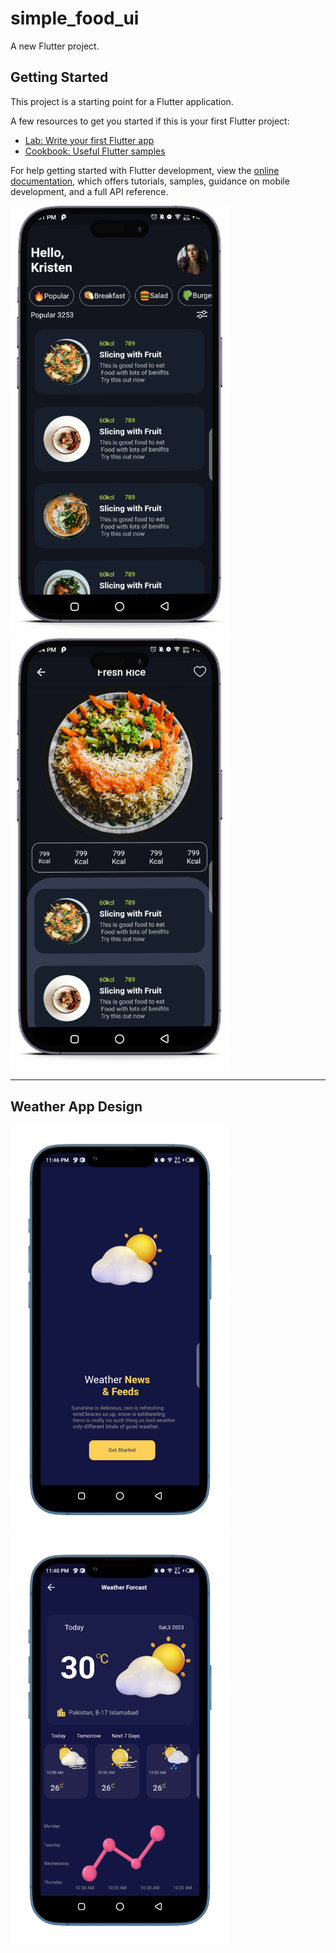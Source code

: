 # simple_food_ui

A new Flutter project.

## Getting Started

This project is a starting point for a Flutter application.

A few resources to get you started if this is your first Flutter project:

- [Lab: Write your first Flutter app](https://docs.flutter.dev/get-started/codelab)
- [Cookbook: Useful Flutter samples](https://docs.flutter.dev/cookbook)

For help getting started with Flutter development, view the
[online documentation](https://docs.flutter.dev/), which offers tutorials,
samples, guidance on mobile development, and a full API reference.


  <img src="images\mainscreen.png" width="350" title="hover text"></br>
  <img src="images\secondscreen.png" width="350" alt="accessibility text">
  <hr>
  <h2>Weather App Design</h2>
 <img src="images\weather1.png" width="350" title="hover text"></br>
  <img src="images\weather2.png" width="350" alt="accessibility text">
